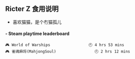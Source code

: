 ## Ricter Z 食用说明
- 喜欢猫猫，是个冇猫孤儿

<!-- steam-box start -->
#### - Steam playtime leaderboard
```text
🎮 World of Warships                 🕘 4 hrs 53 mins
🎮 雀魂麻将(MahjongSoul)                 🕘 2 hrs 12 mins
```
<!-- Powered by https://github.com/YouEclipse/steam-box . -->
<!-- steam-box end -->
